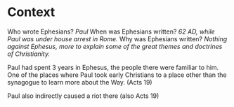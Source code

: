 # Context

Who wrote Ephesians? *Paul*
When was Ephesians written? *62 AD, while Paul was under house arrest in Rome.*
Why was Ephesians written? *Nothing against Ephesus, more to explain some of the great themes and doctrines of Christianity.*

Paul had spent 3 years in Ephesus, the people there were familiar to him.
One of the places where Paul took early Christians to a place other than the synagogue to learn more about the Way. (Acts 19)

Paul also indirectly caused a riot there (also Acts 19)
